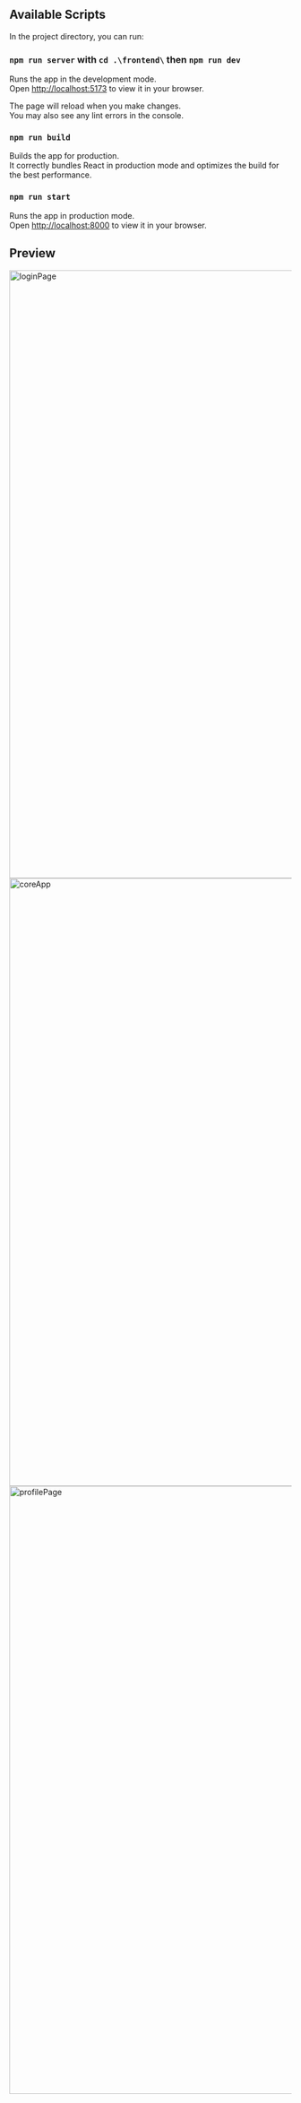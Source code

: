 ## Available Scripts

In the project directory, you can run:

### `npm run server` with  `cd .\frontend\` then `npm run dev`

Runs the app in the development mode.\
Open [http://localhost:5173](http://localhost:5173) to view it in your browser.

The page will reload when you make changes.\
You may also see any lint errors in the console.

### `npm run build`

Builds the app for production.\
It correctly bundles React in production mode and optimizes the build for the best performance.

### `npm run start`

Runs the app in production mode.\
Open [http://localhost:8000](http://localhost:8000) to view it in your browser.

## Preview

<img src="https://github.com/user-attachments/assets/e55a3971-b1a0-4a40-9bd0-8da6c73bf289" alt="loginPage" width="1085">
<img src="https://github.com/user-attachments/assets/ceb0a8d9-5ccf-411d-b473-a057f23facab" alt="coreApp" width="1085">
<img src="https://github.com/user-attachments/assets/b4e6af4b-e740-4ca5-b0d6-1dd2a6c9db58" alt="profilePage" width="1085">
